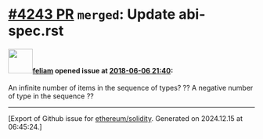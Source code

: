 # [\#4243 PR](https://github.com/ethereum/solidity/pull/4243) `merged`: Update abi-spec.rst

#### <img src="https://avatars.githubusercontent.com/u/1017522?u=ce0bd94f418063f73b5a4c486a8c2b579435237c&v=4" width="50">[feliam](https://github.com/feliam) opened issue at [2018-06-06 21:40](https://github.com/ethereum/solidity/pull/4243):

An infinite number of items in the sequence of types? ??
A negative number of type in the sequence ??




-------------------------------------------------------------------------------



[Export of Github issue for [ethereum/solidity](https://github.com/ethereum/solidity). Generated on 2024.12.15 at 06:45:24.]
